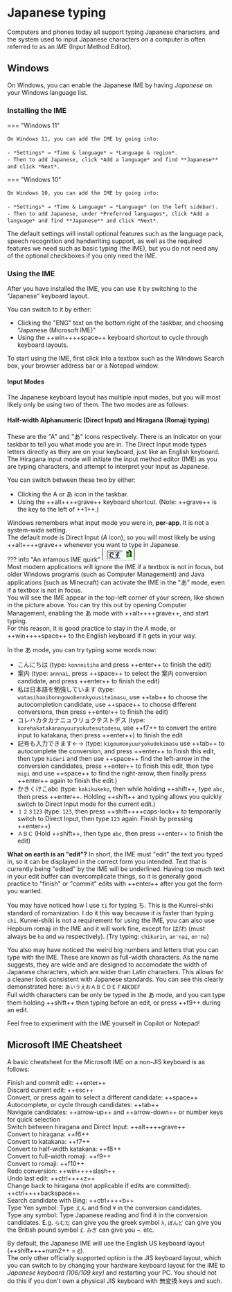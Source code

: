 # Japanese typing

Computers and phones today all support typing Japanese characters, and the system used to input Japanese characters on a computer is often referred to as an *IME* (Input Method Editor).  

## Windows

On Windows, you can enable the Japanese IME by having *Japanese* on your Windows language list. 

### Installing the IME
=== "Windows 11"

	On Windows 11, you can add the IME by going into:  

	- *Settings* → *Time & language* → *Language & region*.  
	- Then to add Japanese, click *Add a language* and find **Japanese** and click *Next*.  



=== "Windows 10"

	On Windows 10, you can add the IME by going into:

	- *Settings* → *Time & Language* → *Language* (on the left sidebar).  
	- Then to add Japanese, under *Preferred languages*, click *Add a language* and find **Japanese** and click *Next*.  

The default settings will install optional features such as the language pack, speech recognition and handwriting support, as well as the required features we need such as basic typing (the IME), but you do not need any of the optional checkboxes if you only need the IME. 

### Using the IME

After you have installed the IME, you can use it by switching to the "Japanese" keyboard layout.  

You can switch to it by either:

- Clicking the "ENG" text on the bottom right of the taskbar, and choosing "Japanese (Microsoft IME)"
- Using the ++win++++space++ keyboard shortcut to cycle through keyboard layouts.

To start using the IME, first click into a textbox such as the Windows Search box, your browser address bar or a Notepad window. 


#### Input Modes  
The Japanese keyboard layout has multiple input modes, but you will most likely only be using two of them. The two modes are as follows:  


<h4> Half-width Alphanumeric (Direct Input) and Hiragana (Romaji typing) </h4>
These are the "A" and "あ" icons respectively. There is an indicator on your taskbar to tell you what mode you are in.  
The Direct Input mode types letters directly as they are on your keyboard, just like an English keyboard.  
The Hiragana input mode will initiate the input method editor (IME) as you are typing characters, and attempt to interpret your input as Japanese. 

You can switch between these two by either:  

- Clicking the A or あ icon in the taskbar.  
- Using the ++alt++++grave++ keyboard shortcut. (Note: ++grave++ is the key to the left of ++1++.)  

Windows remembers what input mode you were in, **per-app**. It is not a system-wide setting.   
The default mode is Direct Input (*A* icon), so you will most likely be using ++alt++++grave++ whenever you want to type in Japanese.  
??? info "An infamous IME quirk"
	![ime in top left corner](img/ime1.png)  
	Most modern applications will ignore the IME if a textbox is not in focus, but older Windows programs (such as Computer Management) and Java applications (such as Minecraft) can activate the IME in the "あ” mode, even if a textbox is not in focus.  
	You will see the IME appear in the top-left corner of your screen, like shown in the picture above. You can try this out by opening Computer Management, enabling the あ mode with ++alt++++grave++, and start typing.  
	For this reason, it is good practice to stay in the *A* mode, or ++win++++space++ to the English keyboard if it gets in your way.  

In the あ mode, you can try typing some words now:  

- こんにちは (type: `konnnitiha` and press ++enter++ to finish the edit)
- 案内 (type: `annnai`, press ++space++ to select the 案内 conversion candidate, and press ++enter++ to finish the edit)
- 私は日本語を勉強しています (type: `watasihanihonngowobennkyousiteimasu`, use ++tab++ to choose the autocompletion candidate,  use ++space++ to choose different conversions, then press ++enter++ to finish the edit)
- コレハカタカナニュウリョクテストデス (type: `korehakatakananyuuryokutesutodesu`, use ++f7++ to convert the entire input to katakana, then press ++enter++) to finish the edit
- 記号も入力できます←→ (type: `kigoumonyuuryokudekimasu` use ++tab++ to autocomplete the conversion, and press ++enter++ to finish this edit, then type `hidari` and then use ++space++ find the left-arrow in the conversion candidates, press ++enter++ to finish this edit, then type `migi` and use ++space++ to find the right-arrow, then finally press ++enter++ again to finish the edit.)
- かきくけこabc (type: `kakikukeko`, then while holding ++shift++, type `abc`, then press ++enter++. Holding ++shift++ and typing allows you quickly switch to Direct Input mode for the current edit.)
- `１２３123` (type: `123`, then press ++shift++++caps-lock++ to temporarily switch to Direct Input, then type `123` again. Finish by pressing ++enter++)
- `ＡＢＣ` (Hold ++shift++, then type `abc`, then press ++enter++ to finish the edit)

**What on earth is an "edit"?** In short, the IME must "edit" the text you typed in, so it can be displayed in the correct form you intended. Text that is currently being "edited" by the IME will be underlined. Having too much text in your edit buffer can overcomplicate things, so it is generally good practice to "finish" or "commit" edits with ++enter++ after you got the form you wanted. 


You may have noticed how I use `ti` for typing ち. This is the Kunrei-shiki standard of romanization. I do it this way because it is faster than typing `chi`. Kunrei-shiki is not a requirement for using the IME, you can also use Hepburn romaji in the IME and it will work fine, except for は/わ (must always be `ha` and `wa` respectively). (Try typing: `chikurin`, `an'nai`, `on'na`)  

You also may have noticed the weird big numbers and letters that you can type with the IME. These are known as full-width characters. As the name suggests, they are wide and are designed to accomodate the width of Japanese characters, which are wider than Latin characters. This allows for a cleaner look consistent with Japanese standards. You can see this clearly demonstrated here: `あいうえおＡＢＣＤＥＦABCDEF`  
Full width characters can be only be typed in the あ mode, and you can type them holding ++shift++ then typing before an edit, or press ++f9++ during an edit.  

Feel free to experiment with the IME yourself in Copilot or Notepad!  

<h2> Microsoft IME Cheatsheet </h2>

A basic cheatsheet for the Microsoft IME on a non-JIS keyboard is as follows:  

Finish and commit edit: ++enter++  
Discard current edit: ++esc++  
Convert, or press again to select a different candidate: ++space++  
Autocomplete, or cycle through candidates: ++tab++  
Navigate candidates: ++arrow-up++ and ++arrow-down++ or number keys for quick selection  
Switch between hiragana and Direct Input: ++alt++++grave++  
Convert to hiragana: ++f6++  
Convert to katakana: ++f7++  
Convert to half-width katakana: ++f8++  
Convert to full-width romaji: ++f9++  
Convert to romaji: ++f10++  
Redo conversion: ++win++++slash++  
Undo last edit: ++ctrl++++z++  
Change back to hiragana (not applicable if edits are committed): ++ctrl++++backspace++  
Search candidate with Bing: ++ctrl++++b++  
Type Yen symbol: Type `えん` and find `¥` in the conversion candidates.  
Type any symbol: Type Japanese reading and find it in the conversion candidates. E.g. `らむだ` can give you the greek symbol `λ`, `ぽんど` can give you the British pound symbol `£`. `みぎ` can give you `→`. etc.  

By default, the Japanese IME  will use the English US keyboard layout (++shift++++num2++ = `@`).  
The only other officially supported option is the JIS keyboard layout, which you can switch to by changing your hardware keyboard layout for the IME to *Japanese keyboard (106/109 key)* and restarting your PC. You should not do this if you don't own a physical JIS keyboard with 無変換 keys and such.  

